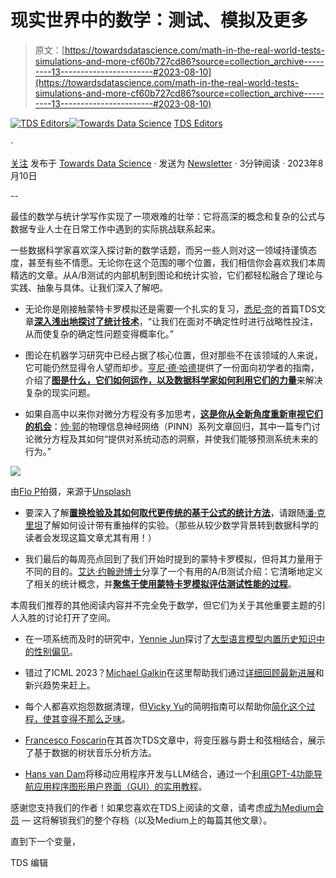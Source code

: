 # 现实世界中的数学：测试、模拟及更多

> 原文：[https://towardsdatascience.com/math-in-the-real-world-tests-simulations-and-more-cf60b727cd86?source=collection_archive---------13-----------------------#2023-08-10](https://towardsdatascience.com/math-in-the-real-world-tests-simulations-and-more-cf60b727cd86?source=collection_archive---------13-----------------------#2023-08-10)

[](https://towardsdatascience.medium.com/?source=post_page-----cf60b727cd86--------------------------------)[![TDS Editors](../Images/4b2d1beaf4f6dcf024ffa6535de3b794.png)](https://towardsdatascience.medium.com/?source=post_page-----cf60b727cd86--------------------------------)[](https://towardsdatascience.com/?source=post_page-----cf60b727cd86--------------------------------)[![Towards Data Science](../Images/a6ff2676ffcc0c7aad8aaf1d79379785.png)](https://towardsdatascience.com/?source=post_page-----cf60b727cd86--------------------------------) [TDS Editors](https://towardsdatascience.medium.com/?source=post_page-----cf60b727cd86--------------------------------)

·

[关注](https://medium.com/m/signin?actionUrl=https%3A%2F%2Fmedium.com%2F_%2Fsubscribe%2Fuser%2F7e12c71dfa81&operation=register&redirect=https%3A%2F%2Ftowardsdatascience.com%2Fmath-in-the-real-world-tests-simulations-and-more-cf60b727cd86&user=TDS+Editors&userId=7e12c71dfa81&source=post_page-7e12c71dfa81----cf60b727cd86---------------------post_header-----------) 发布于 [Towards Data Science](https://towardsdatascience.com/?source=post_page-----cf60b727cd86--------------------------------) · 发送为 [Newsletter](/newsletter?source=post_page-----cf60b727cd86--------------------------------) · 3分钟阅读 · 2023年8月10日[](https://medium.com/m/signin?actionUrl=https%3A%2F%2Fmedium.com%2F_%2Fvote%2Ftowards-data-science%2Fcf60b727cd86&operation=register&redirect=https%3A%2F%2Ftowardsdatascience.com%2Fmath-in-the-real-world-tests-simulations-and-more-cf60b727cd86&user=TDS+Editors&userId=7e12c71dfa81&source=-----cf60b727cd86---------------------clap_footer-----------)

--

[](https://medium.com/m/signin?actionUrl=https%3A%2F%2Fmedium.com%2F_%2Fbookmark%2Fp%2Fcf60b727cd86&operation=register&redirect=https%3A%2F%2Ftowardsdatascience.com%2Fmath-in-the-real-world-tests-simulations-and-more-cf60b727cd86&source=-----cf60b727cd86---------------------bookmark_footer-----------)

最佳的数学与统计学写作实现了一项艰难的壮举：它将高深的概念和复杂的公式与数据专业人士在日常工作中遇到的实际挑战联系起来。

一些数据科学家喜欢深入探讨新的数学话题，而另一些人则对这一领域持谨慎态度，甚至有些不情愿。无论你在这个范围的哪个位置，我们相信你会喜欢我们本周精选的文章。从A/B测试的内部机制到图论和统计实验，它们都轻松融合了理论与实践、抽象与具体。让我们深入了解吧。

+   无论你是刚接触蒙特卡罗模拟还是需要一个扎实的复习，[悉尼·奈](https://medium.com/u/8a83f11e92c5?source=post_page-----cf60b727cd86--------------------------------)的首篇TDS文章[**深入浅出地探讨了统计技术**](/mastering-monte-carlo-how-to-simulate-your-way-to-better-machine-learning-models-6b57ec4e5514)，“让我们在面对不确定性时进行战略性投注，从而使复杂的确定性问题变得概率化。”

+   图论在机器学习研究中已经占据了核心位置，但对那些不在该领域的人来说，它可能仍然显得令人望而却步。[亨尼·德·哈德](https://medium.com/u/fb96be98b7b9?source=post_page-----cf60b727cd86--------------------------------)提供了一份面向初学者的指南，介绍了[**图是什么，它们如何运作，以及数据科学家如何利用它们的力量**](/optimizing-connections-mathematical-optimization-within-graphs-7364e082a984)来解决复杂的现实问题。

+   如果自高中以来你对微分方程没有多加思考，[**这是你从全新角度重新审视它们的机会**](/discovering-differential-equations-with-physics-informed-neural-networks-and-symbolic-regression-c28d279c0b4d)：[帅·郭](https://medium.com/u/7b08bf52bf9c?source=post_page-----cf60b727cd86--------------------------------)的物理信息神经网络（PINN）系列文章回归，其中一篇专门讨论微分方程及其如何“提供对系统动态的洞察，并使我们能够预测系统未来的行为。”

![](../Images/45e406c3b08324f225de13c49e788e22.png)

由[Flo P](https://unsplash.com/@nattyflo?utm_source=medium&utm_medium=referral)拍摄，来源于[Unsplash](https://unsplash.com/?utm_source=medium&utm_medium=referral)

+   要深入了解[**置换检验及其如何取代更传统的基于公式的统计方法**](/statistical-experiments-with-resampling-cb9ad2a5e66b)，请跟随[潘·克里坦](https://medium.com/u/ff990ba57425?source=post_page-----cf60b727cd86--------------------------------)了解如何设计带有重抽样的实验。（那些从较少数学背景转到数据科学的读者会发现这篇文章尤其有用！）

+   我们最后的每周亮点回到了我们开始时提到的蒙特卡罗模拟，但将其力量用于不同的目的。[艾达·约翰逊博士](https://medium.com/u/189928d77dfb?source=post_page-----cf60b727cd86--------------------------------)分享了一个有用的A/B测试介绍：它清晰地定义了相关的统计概念，并[**聚焦于使用蒙特卡罗模拟评估测试性能的过程**](/a-beginners-guide-to-understanding-a-b-test-performance-through-monte-carlo-simulations-6b1155315376)。

本周我们推荐的其他阅读内容并不完全免于数学，但它们为关于其他重要主题的引人入胜的讨论打开了空间。

+   在一项系统而及时的研究中，[Yennie Jun](https://medium.com/u/12ca1ab81192?source=post_page-----cf60b727cd86--------------------------------)探讨了[大型语言模型内置历史知识中的性别偏见](/where-are-all-the-women-3c79dabfdfc2)。

+   错过了ICML 2023？[Michael Galkin](https://medium.com/u/4d4f8ddd1e68?source=post_page-----cf60b727cd86--------------------------------)在这里帮助我们通过[详细回顾最新进展](/graph-machine-learning-icml-2023-9b5e4306a1cc)和新兴趋势来赶上。

+   每个人都喜欢抱怨数据清理，但[Vicky Yu](https://medium.com/u/cd08464b29cc?source=post_page-----cf60b727cd86--------------------------------)的简明指南可以帮助你[简化这个过程，使其变得不那么乏味](/data-analyst-guide-to-data-cleaning-6409159ebf3)。

+   [Francesco Foscarin](https://medium.com/u/b4fb56d8a44?source=post_page-----cf60b727cd86--------------------------------)在其首次TDS文章中，将变压器与爵士和弦相结合，展示了基于数据的树状音乐分析方法。

+   [Hans van Dam](https://medium.com/u/6ce6c6116a37?source=post_page-----cf60b727cd86--------------------------------)将移动应用程序开发与LLM结合，通过一个[利用GPT-4功能导航应用程序图形用户界面（GUI）的实用教程](/speech-and-natural-language-input-for-your-mobile-app-using-llms-e79e23d3c5fd)。

感谢您支持我们的作者！如果您喜欢在TDS上阅读的文章，请考虑[成为Medium会员](https://bit.ly/tds-membership) — 这将解锁我们的整个存档（以及Medium上的每篇其他文章）。

直到下一个变量，

TDS 编辑
